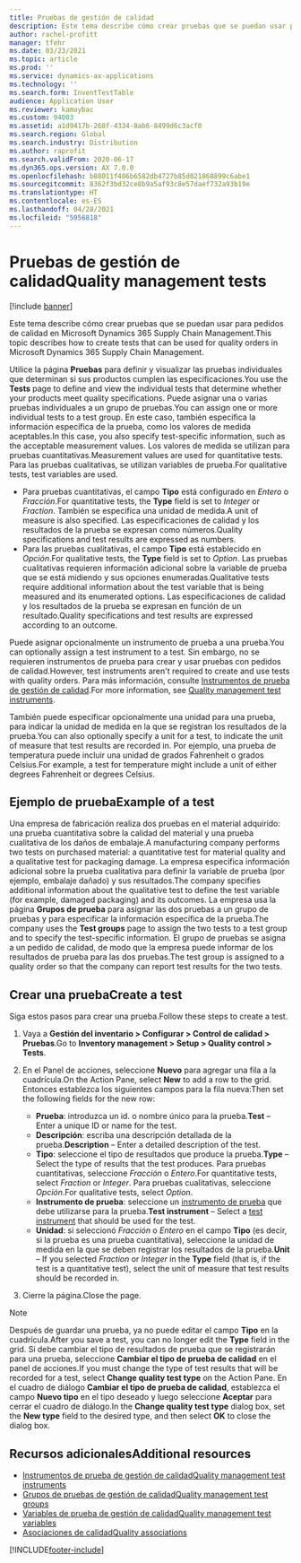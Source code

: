 ```yaml
---
title: Pruebas de gestión de calidad
description: Este tema describe cómo crear pruebas que se puedan usar para pedidos de calidad en Microsoft Dynamics 365 Supply Chain Management.
author: rachel-profitt
manager: tfehr
ms.date: 03/23/2021
ms.topic: article
ms.prod: ''
ms.service: dynamics-ax-applications
ms.technology: ''
ms.search.form: InventTestTable
audience: Application User
ms.reviewer: kamaybac
ms.custom: 94003
ms.assetid: a1d9417b-268f-4334-8ab6-8499d6c3acf0
ms.search.region: Global
ms.search.industry: Distribution
ms.author: raprofit
ms.search.validFrom: 2020-06-17
ms.dyn365.ops.version: AX 7.0.0
ms.openlocfilehash: b88011f486b6582db4727b85d021868899c6abe1
ms.sourcegitcommit: 8362f3bd32ce8b9a5af93c8e57daef732a93b19e
ms.translationtype: HT
ms.contentlocale: es-ES
ms.lasthandoff: 04/28/2021
ms.locfileid: "5956818"
---
```

# <a name="quality-management-tests"></a><span data-ttu-id="15923-103">Pruebas de gestión de calidad</span><span class="sxs-lookup"><span data-stu-id="15923-103">Quality management tests</span></span>

[!include [banner](../includes/banner.md)]

<span data-ttu-id="15923-104">Este tema describe cómo crear pruebas que se puedan usar para pedidos de calidad en Microsoft Dynamics 365 Supply Chain Management.</span><span class="sxs-lookup"><span data-stu-id="15923-104">This topic describes how to create tests that can be used for quality orders in Microsoft Dynamics 365 Supply Chain Management.</span></span>

<span data-ttu-id="15923-105">Utilice la página **Pruebas** para definir y visualizar las pruebas individuales que determinan si sus productos cumplen las especificaciones.</span><span class="sxs-lookup"><span data-stu-id="15923-105">You use the **Tests** page to define and view the individual tests that determine whether your products meet quality specifications.</span></span> <span data-ttu-id="15923-106">Puede asignar una o varias pruebas individuales a un grupo de pruebas.</span><span class="sxs-lookup"><span data-stu-id="15923-106">You can assign one or more individual tests to a test group.</span></span> <span data-ttu-id="15923-107">En este caso, también especifica la información específica de la prueba, como los valores de medida aceptables.</span><span class="sxs-lookup"><span data-stu-id="15923-107">In this case, you also specify test-specific information, such as the acceptable measurement values.</span></span> <span data-ttu-id="15923-108">Los valores de medida se utilizan para pruebas cuantitativas.</span><span class="sxs-lookup"><span data-stu-id="15923-108">Measurement values are used for quantitative tests.</span></span> <span data-ttu-id="15923-109">Para las pruebas cualitativas, se utilizan variables de prueba.</span><span class="sxs-lookup"><span data-stu-id="15923-109">For qualitative tests, test variables are used.</span></span>

- <span data-ttu-id="15923-110">Para pruebas cuantitativas, el campo **Tipo** está configurado en *Entero* o *Fracción*.</span><span class="sxs-lookup"><span data-stu-id="15923-110">For quantitative tests, the **Type** field is set to *Integer* or *Fraction*.</span></span> <span data-ttu-id="15923-111">También se especifica una unidad de medida.</span><span class="sxs-lookup"><span data-stu-id="15923-111">A unit of measure is also specified.</span></span> <span data-ttu-id="15923-112">Las especificaciones de calidad y los resultados de la prueba se expresan como números.</span><span class="sxs-lookup"><span data-stu-id="15923-112">Quality specifications and test results are expressed as numbers.</span></span>
- <span data-ttu-id="15923-113">Para las pruebas cualitativas, el campo **Tipo** está establecido en *Opción*.</span><span class="sxs-lookup"><span data-stu-id="15923-113">For qualitative tests, the **Type** field is set to *Option*.</span></span> <span data-ttu-id="15923-114">Las pruebas cualitativas requieren información adicional sobre la variable de prueba que se está midiendo y sus opciones enumeradas.</span><span class="sxs-lookup"><span data-stu-id="15923-114">Qualitative tests require additional information about the test variable that is being measured and its enumerated options.</span></span> <span data-ttu-id="15923-115">Las especificaciones de calidad y los resultados de la prueba se expresan en función de un resultado.</span><span class="sxs-lookup"><span data-stu-id="15923-115">Quality specifications and test results are expressed according to an outcome.</span></span>

<span data-ttu-id="15923-116">Puede asignar opcionalmente un instrumento de prueba a una prueba.</span><span class="sxs-lookup"><span data-stu-id="15923-116">You can optionally assign a test instrument to a test.</span></span> <span data-ttu-id="15923-117">Sin embargo, no se requieren instrumentos de prueba para crear y usar pruebas con pedidos de calidad.</span><span class="sxs-lookup"><span data-stu-id="15923-117">However, test instruments aren't required to create and use tests with quality orders.</span></span> <span data-ttu-id="15923-118">Para más información, consulte [Instrumentos de prueba de gestión de calidad](quality-test-instruments.md).</span><span class="sxs-lookup"><span data-stu-id="15923-118">For more information, see [Quality management test instruments](quality-test-instruments.md).</span></span>

<span data-ttu-id="15923-119">También puede especificar opcionalmente una unidad para una prueba, para indicar la unidad de medida en la que se registran los resultados de la prueba.</span><span class="sxs-lookup"><span data-stu-id="15923-119">You can also optionally specify a unit for a test, to indicate the unit of measure that test results are recorded in.</span></span> <span data-ttu-id="15923-120">Por ejemplo, una prueba de temperatura puede incluir una unidad de grados Fahrenheit o grados Celsius.</span><span class="sxs-lookup"><span data-stu-id="15923-120">For example, a test for temperature might include a unit of either degrees Fahrenheit or degrees Celsius.</span></span>

## <a name="example-of-a-test"></a><span data-ttu-id="15923-121">Ejemplo de prueba</span><span class="sxs-lookup"><span data-stu-id="15923-121">Example of a test</span></span>

<span data-ttu-id="15923-122">Una empresa de fabricación realiza dos pruebas en el material adquirido: una prueba cuantitativa sobre la calidad del material y una prueba cualitativa de los daños de embalaje.</span><span class="sxs-lookup"><span data-stu-id="15923-122">A manufacturing company performs two tests on purchased material: a quantitative test for material quality and a qualitative test for packaging damage.</span></span> <span data-ttu-id="15923-123">La empresa especifica información adicional sobre la prueba cualitativa para definir la variable de prueba (por ejemplo, embalaje dañado) y sus resultados.</span><span class="sxs-lookup"><span data-stu-id="15923-123">The company specifies additional information about the qualitative test to define the test variable (for example, damaged packaging) and its outcomes.</span></span> <span data-ttu-id="15923-124">La empresa usa la página **Grupos de prueba** para asignar las dos pruebas a un grupo de pruebas y para especificar la información específica de la prueba.</span><span class="sxs-lookup"><span data-stu-id="15923-124">The company uses the **Test groups** page to assign the two tests to a test group and to specify the test-specific information.</span></span> <span data-ttu-id="15923-125">El grupo de pruebas se asigna a un pedido de calidad, de modo que la empresa puede informar de los resultados de prueba para las dos pruebas.</span><span class="sxs-lookup"><span data-stu-id="15923-125">The test group is assigned to a quality order so that the company can report test results for the two tests.</span></span>

## <a name="create-a-test"></a><span data-ttu-id="15923-126">Crear una prueba</span><span class="sxs-lookup"><span data-stu-id="15923-126">Create a test</span></span>

<span data-ttu-id="15923-127">Siga estos pasos para crear una prueba.</span><span class="sxs-lookup"><span data-stu-id="15923-127">Follow these steps to create a test.</span></span>

1. <span data-ttu-id="15923-128">Vaya a **Gestión del inventario \> Configurar \> Control de calidad \> Pruebas**.</span><span class="sxs-lookup"><span data-stu-id="15923-128">Go to **Inventory management \> Setup \> Quality control \> Tests**.</span></span>
1. <span data-ttu-id="15923-129">En el Panel de acciones, seleccione **Nuevo** para agregar una fila a la cuadrícula.</span><span class="sxs-lookup"><span data-stu-id="15923-129">On the Action Pane, select **New** to add a row to the grid.</span></span> <span data-ttu-id="15923-130">Entonces establezca los siguientes campos para la fila nueva:</span><span class="sxs-lookup"><span data-stu-id="15923-130">Then set the following fields for the new row:</span></span>

    - <span data-ttu-id="15923-131">**Prueba**: introduzca un id. o nombre único para la prueba.</span><span class="sxs-lookup"><span data-stu-id="15923-131">**Test** – Enter a unique ID or name for the test.</span></span>
    - <span data-ttu-id="15923-132">**Descripción**: escriba una descripción detallada de la prueba.</span><span class="sxs-lookup"><span data-stu-id="15923-132">**Description** – Enter a detailed description of the test.</span></span>
    - <span data-ttu-id="15923-133">**Tipo**: seleccione el tipo de resultados que produce la prueba.</span><span class="sxs-lookup"><span data-stu-id="15923-133">**Type** – Select the type of results that the test produces.</span></span> <span data-ttu-id="15923-134">Para pruebas cuantitativas, seleccione *Fracción* o *Entero*.</span><span class="sxs-lookup"><span data-stu-id="15923-134">For quantitative tests, select *Fraction* or *Integer*.</span></span> <span data-ttu-id="15923-135">Para pruebas cualitativas, seleccione *Opción*.</span><span class="sxs-lookup"><span data-stu-id="15923-135">For qualitative tests, select *Option*.</span></span>
    - <span data-ttu-id="15923-136">**Instrumento de prueba**: seleccione un [instrumento de prueba](quality-test-instruments.md) que debe utilizarse para la prueba.</span><span class="sxs-lookup"><span data-stu-id="15923-136">**Test instrument** – Select a [test instrument](quality-test-instruments.md) that should be used for the test.</span></span>
    - <span data-ttu-id="15923-137">**Unidad**: si seleccionó *Fracción* o *Entero* en el campo **Tipo** (es decir, si la prueba es una prueba cuantitativa), seleccione la unidad de medida en la que se deben registrar los resultados de la prueba.</span><span class="sxs-lookup"><span data-stu-id="15923-137">**Unit** – If you selected *Fraction* or *Integer* in the **Type** field (that is, if the test is a quantitative test), select the unit of measure that test results should be recorded in.</span></span>

1. <span data-ttu-id="15923-138">Cierre la página.</span><span class="sxs-lookup"><span data-stu-id="15923-138">Close the page.</span></span>

> [!NOTE]
> <span data-ttu-id="15923-139">Después de guardar una prueba, ya no puede editar el campo **Tipo** en la cuadrícula.</span><span class="sxs-lookup"><span data-stu-id="15923-139">After you save a test, you can no longer edit the **Type** field in the grid.</span></span> <span data-ttu-id="15923-140">Si debe cambiar el tipo de resultados de prueba que se registrarán para una prueba, seleccione **Cambiar el tipo de prueba de calidad** en el panel de acciones.</span><span class="sxs-lookup"><span data-stu-id="15923-140">If you must change the type of test results that will be recorded for a test, select **Change quality test type** on the Action Pane.</span></span> <span data-ttu-id="15923-141">En el cuadro de diálogo **Cambiar el tipo de prueba de calidad**, establezca el campo **Nuevo tipo** en el tipo deseado y luego seleccione **Aceptar** para cerrar el cuadro de diálogo.</span><span class="sxs-lookup"><span data-stu-id="15923-141">In the **Change quality test type** dialog box, set the **New type** field to the desired type, and then select **OK** to close the dialog box.</span></span>

## <a name="additional-resources"></a><span data-ttu-id="15923-142">Recursos adicionales</span><span class="sxs-lookup"><span data-stu-id="15923-142">Additional resources</span></span>

- [<span data-ttu-id="15923-143">Instrumentos de prueba de gestión de calidad</span><span class="sxs-lookup"><span data-stu-id="15923-143">Quality management test instruments</span></span>](quality-test-instruments.md)
- [<span data-ttu-id="15923-144">Grupos de pruebas de gestión de calidad</span><span class="sxs-lookup"><span data-stu-id="15923-144">Quality management test groups</span></span>](quality-test-groups.md)
- [<span data-ttu-id="15923-145">Variables de prueba de gestión de calidad</span><span class="sxs-lookup"><span data-stu-id="15923-145">Quality management test variables</span></span>](quality-test-variables.md)
- [<span data-ttu-id="15923-146">Asociaciones de calidad</span><span class="sxs-lookup"><span data-stu-id="15923-146">Quality associations</span></span>](quality-associations.md)

[!INCLUDE[footer-include](../../includes/footer-banner.md)]
